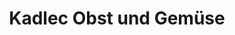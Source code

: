 ---
title: "Kadlec Obst und Gemüse"
url: /neusiedl-am-see/kadlec-obst-und-gemuese/
shop: Gemüse & Obst
---